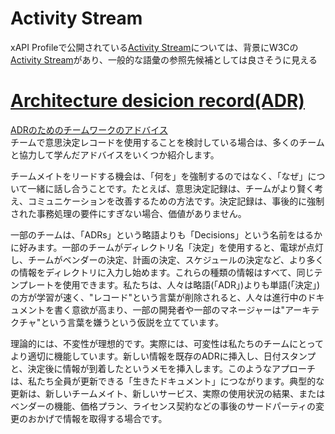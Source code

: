 # Activity Stream  
xAPI Profileで公開されている[Activity Stream](https://github.com/adlnet/xapi-authored-profiles/blob/master/activity-streams/activity-streams.jsonld)については、背景にW3Cの[Activity Stream](https://github.com/w3c/activitystreams)があり、一般的な語彙の参照先候補としては良さそうに見える    

# [Architecture desicion record(ADR)](https://github.com/joelparkerhenderson/architecture-decision-record?tab=readme-ov-file#what-is-an-architecture-decision-record)  
[ADRのためのチームワークのアドバイス](https://github.com/joelparkerhenderson/architecture-decision-record?tab=readme-ov-file#teamwork-advice-for-adrs)  
チームで意思決定レコードを使用することを検討している場合は、多くのチームと協力して学んだアドバイスをいくつか紹介します。

チームメイトをリードする機会は、「何を」を強制するのではなく、「なぜ」について一緒に話し合うことです。たとえば、意思決定記録は、チームがより賢く考え、コミュニケーションを改善するための方法です。決定記録は、事後的に強制された事務処理の要件にすぎない場合、価値がありません。

一部のチームは、「ADRs」という略語よりも「Decisions」という名前をはるかに好みます。一部のチームがディレクトリ名「決定」を使用すると、電球が点灯し、チームがベンダーの決定、計画の決定、スケジュールの決定など、より多くの情報をディレクトリに入力し始めます。これらの種類の情報はすべて、同じテンプレートを使用できます。私たちは、人々は略語(「ADR」)よりも単語(「決定」)の方が学習が速く、"レコード"という言葉が削除されると、人々は進行中のドキュメントを書く意欲が高まり、一部の開発者や一部のマネージャーは"アーキテクチャ"という言葉を嫌うという仮説を立てています。

理論的には、不変性が理想的です。実際には、可変性は私たちのチームにとってより適切に機能しています。新しい情報を既存のADRに挿入し、日付スタンプと、決定後に情報が到着したというメモを挿入します。このようなアプローチは、私たち全員が更新できる「生きたドキュメント」につながります。典型的な更新は、新しいチームメイト、新しいサービス、実際の使用状況の結果、またはベンダーの機能、価格プラン、ライセンス契約などの事後のサードパーティの変更のおかげで情報を取得する場合です。
